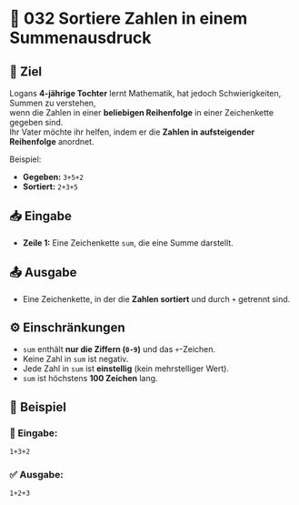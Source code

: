 # 🔢 032 Sortiere Zahlen in einem Summenausdruck

## 🎯 Ziel
Logans **4-jährige Tochter** lernt Mathematik, hat jedoch Schwierigkeiten, Summen zu verstehen,  
wenn die Zahlen in einer **beliebigen Reihenfolge** in einer Zeichenkette gegeben sind.  
Ihr Vater möchte ihr helfen, indem er die **Zahlen in aufsteigender Reihenfolge** anordnet.  

Beispiel:  
- **Gegeben:** `3+5+2`
- **Sortiert:** `2+3+5`

## 📥 Eingabe
- **Zeile 1:** Eine Zeichenkette `sum`, die eine Summe darstellt.

## 📤 Ausgabe
- Eine Zeichenkette, in der die **Zahlen sortiert** und durch `+` getrennt sind.

## ⚙️ Einschränkungen
- `sum` enthält **nur die Ziffern (`0-9`)** und das `+`-Zeichen.
- Keine Zahl in `sum` ist negativ.
- Jede Zahl in `sum` ist **einstellig** (kein mehrstelliger Wert).
- `sum` ist höchstens **100 Zeichen** lang.

## 📌 Beispiel

### 📝 Eingabe:
```
1+3+2
```

### ✅ Ausgabe:
```
1+2+3
```
